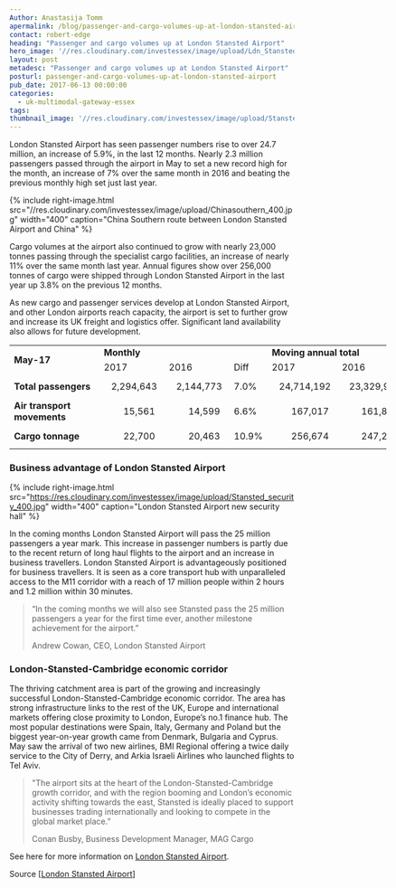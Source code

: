 ```yaml
---
Author: Anastasija Tomm
apermalink: /blog/passenger-and-cargo-volumes-up-at-london-stansted-airport
contact: robert-edge
heading: "Passenger and cargo volumes up at London Stansted Airport"
hero_image: '//res.cloudinary.com/investessex/image/upload/Ldn_Stansted_1140.jpg'
layout: post
metadesc: "Passenger and cargo volumes up at London Stansted Airport"
posturl: passenger-and-cargo-volumes-up-at-london-stansted-airport
pub_date: 2017-06-13 00:00:00
categories:
  - uk-multimodal-gateway-essex
tags: 
thumbnail_image: '//res.cloudinary.com/investessex/image/upload/Stansted_160px_th.jpg'
---
```


London Stansted Airport has seen passenger numbers rise to over 24.7 million, an increase of 5.9%, in the last 12 months. Nearly 2.3 million passengers passed through the airport in May to set a new record high for the month, an increase of 7% over the same month in 2016 and beating the previous monthly high set just last year.

{% include right-image.html src="//res.cloudinary.com/investessex/image/upload/Chinasouthern_400.jpg" width="400" caption="China Southern route between London Stansted Airport and China" %}

Cargo volumes at the airport also continued to grow with nearly 23,000 tonnes passing through the specialist cargo facilities, an increase of nearly 11% over the same month last year. Annual figures show over 256,000 tonnes of cargo were shipped through London Stansted Airport in the last year up 3.8% on the previous 12 months.

​As new cargo and passenger services develop at London Stansted Airport, and other London airports reach capacity, the airport is set to further grow and increase its UK freight and logistics offer. Significant land availability also allows for future development.

<table border="0" cellpadding="0" cellspacing="0" style="width:667px;" width="667">
<tbody>
<tr>
<td nowrap="nowrap" rowspan="2" style="width:143px;height:20px;">
<strong>May-17</strong>
</td>
<td colspan="3" nowrap="nowrap" style="width:249px;height:20px;">
<strong>Monthly</strong>
</td>
<td colspan="3" nowrap="nowrap" style="width:276px;height:20px;">
<strong>Moving annual total</strong>
</td>
</tr>
<tr>
<td nowrap="nowrap" style="width:99px;height:20px;">
2017
</td>
<td nowrap="nowrap" style="width:99px;height:20px;">
2016
</td>
<td nowrap="nowrap" style="width:51px;height:20px;">
Diff
</td>
<td nowrap="nowrap" style="width:108px;height:20px;">
2017
</td>
<td nowrap="nowrap" style="width:108px;height:20px;">
2016
</td>
<td nowrap="nowrap" style="width:60px;height:20px;">
Diff
</td>
</tr>
<tr>
<td nowrap="nowrap" style="width:143px;height:42px;">
<strong>Total passengers</strong>
</td>
<td nowrap="nowrap" style="width:99px;height:42px;">
   2,294,643
</td>
<td nowrap="nowrap" style="width:99px;height:42px;">
   2,144,773
</td>
<td nowrap="nowrap" style="width:51px;height:42px;">
7.0%
</td>
<td nowrap="nowrap" style="width:108px;height:42px;">
   24,714,192
</td>
<td nowrap="nowrap" style="width:108px;height:42px;">
   23,329,990
</td>
<td nowrap="nowrap" style="width:60px;height:42px;">
5.9%
</td>
</tr>
<tr>
<td style="width:143px;height:42px;">
<strong>Air transport  
movements</strong>
</td>
<td nowrap="nowrap" style="width:99px;height:42px;">
        15,561
</td>
<td nowrap="nowrap" style="width:99px;height:42px;">
        14,599
</td>
<td nowrap="nowrap" style="width:51px;height:42px;">
6.6%
</td>
<td nowrap="nowrap" style="width:108px;height:42px;">
        167,017
</td>
<td nowrap="nowrap" style="width:108px;height:42px;">
        161,890
</td>
<td nowrap="nowrap" style="width:60px;height:42px;">
3.2%
</td>
</tr>
<tr>
<td nowrap="nowrap" style="width:143px;height:42px;">
<strong>Cargo tonnage</strong>
</td>
<td nowrap="nowrap" style="width:99px;height:42px;">
        22,700
</td>
<td nowrap="nowrap" style="width:99px;height:42px;">
        20,463
</td>
<td nowrap="nowrap" style="width:51px;height:42px;">
10.9%
</td>
<td nowrap="nowrap" style="width:108px;height:42px;">
        256,674
</td>
<td nowrap="nowrap" style="width:108px;height:42px;">
        247,217
</td>
<td nowrap="nowrap" style="width:60px;height:42px;">
3.8%
</td>
</tr>
</tbody>
</table>

### Business advantage of London Stansted Airport

{% include right-image.html src="https://res.cloudinary.com/investessex/image/upload/Stansted_security_400.jpg" width="400" caption="London Stansted Airport new security hall" %}

In the coming months London Stansted Airport will pass the 25 million passengers a year mark. This increase in passenger numbers is partly due to the recent return of long haul flights to the airport and an increase in business travellers. London Stansted Airport is advantageously positioned for business travellers. It is seen as a core transport hub with unparalleled access to the M11 corridor with a reach of 17 million people within 2 hours and 1.2 million within 30 minutes.

> “In the coming months we will also see Stansted pass the 25 million passengers a year for the first time ever, another milestone achievement for the airport.”
> 
> Andrew Cowan, CEO, London Stansted Airport

### London-Stansted-Cambridge economic corridor

The thriving catchment area is part of the growing and increasingly successful London-Stansted-Cambridge economic corridor. The area has strong infrastructure links to the rest of the UK, Europe and international markets offering close proximity to London, Europe’s no.1 finance hub. The most popular destinations were Spain, Italy, Germany and Poland but the biggest year-on-year growth came from Denmark, Bulgaria and Cyprus. May saw the arrival of two new airlines, BMI Regional offering a twice daily service to the City of Derry, and Arkia Israeli Airlines who launched flights to Tel Aviv.

> "The airport sits at the heart of the London-Stansted-Cambridge growth corridor, and with the region booming and London’s economic activity shifting towards the east, Stansted is ideally placed to support businesses trading internationally and looking to compete in the global market place.”
> 
>Conan Busby, Business Development Manager, MAG Cargo

See here for more information on [London Stansted Airport](http://investessex.co.uk/studies/place-studies/london-stansted-airport).

Source [[London Stansted Airport](http://www.stanstedairport.com/about-us/media-centre/press-releases/stansted-airport-flies-past-22-million-passengers-a-year/)]